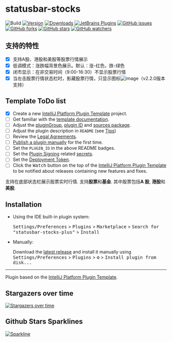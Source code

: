 # statusbar-stocks

![Build](https://github.com/hms58/statusbar-stocks-plus/workflows/Build/badge.svg)
[![Version](https://img.shields.io/jetbrains/plugin/v/27234-statusbar-stocks-plus.svg)](https://plugins.jetbrains.com/plugin/27234-statusbar-stocks-plus)
[![Downloads](https://img.shields.io/jetbrains/plugin/d/27234-statusbar-stocks-plus.svg)](https://plugins.jetbrains.com/plugin/27234-statusbar-stocks-plus)
[![JetBrains Plugins](https://img.shields.io/jetbrains/plugin/r/rating/27234-statusbar-stocks-plus)](https://plugins.jetbrains.com/plugin/27234-statusbar-stocks-plus.svg)
[![GitHub issues](https://img.shields.io/github/issues/hms58/statusbar-stocks-plus.svg)](https://github.com/hms58/statusbar-stocks-plus/issues/)
[![GitHub forks](https://img.shields.io/github/forks/hms58/statusbar-stocks-plus.svg?style=social&label=Fork&maxAge=2592000)](https://github.com/hms58/statusbar-stocks-plus/network/)
[![GitHub stars](https://img.shields.io/github/stars/hms58/statusbar-stocks-plus.svg?style=social&label=Star&maxAge=2592000)](https://github.com/hms58/statusbar-stocks-plus/stargazers/)
[![GitHub watchers](https://img.shields.io/github/watchers/hms58/statusbar-stocks-plus.svg?style=social&label=Watch&maxAge=2592000)](https://github.com/hms58/statusbar-stocks-plus/watchers/)

## 支持的特性
- [x] 支持A股、港股和美股等股票行情展示
- [x] 低调模式：涨跌幅背景色展示。默认：涨-红色，跌-绿色
- [x] 闭市显示：在非交易时间（9:00-16:30）不显示股票行情
- [x] 当左击股票行情状态栏时，影藏股票行情，只显示图标![image](https://github.com/user-attachments/assets/6103a519-24f6-4097-a997-8dda1a891fd2)（v2.2.0版本支持）

## Template ToDo list
- [x] Create a new [IntelliJ Platform Plugin Template][template] project.
- [ ] Get familiar with the [template documentation][template].
- [ ] Adjust the [pluginGroup](./gradle.properties), [plugin ID](./src/main/resources/META-INF/plugin.xml) and [sources package](./src/main/kotlin).
- [ ] Adjust the plugin description in `README` (see [Tips][docs:plugin-description])
- [ ] Review the [Legal Agreements](https://plugins.jetbrains.com/docs/marketplace/legal-agreements.html?from=IJPluginTemplate).
- [ ] [Publish a plugin manually](https://plugins.jetbrains.com/docs/intellij/publishing-plugin.html?from=IJPluginTemplate) for the first time.
- [ ] Set the `PLUGIN_ID` in the above README badges.
- [ ] Set the [Plugin Signing](https://plugins.jetbrains.com/docs/intellij/plugin-signing.html?from=IJPluginTemplate) related [secrets](https://github.com/JetBrains/intellij-platform-plugin-template#environment-variables).
- [ ] Set the [Deployment Token](https://plugins.jetbrains.com/docs/marketplace/plugin-upload.html?from=IJPluginTemplate).
- [ ] Click the <kbd>Watch</kbd> button on the top of the [IntelliJ Platform Plugin Template][template] to be notified about releases containing new features and fixes.

<!-- Plugin description -->
支持在底部状态栏展示股票实时行情. 支持<b>股票</b>和<b>基金</b>. 其中股票包括<b>A 股</b>, <b>港股</b>和<b>美股</b>.
<!-- Plugin description end -->

## Installation

- Using the IDE built-in plugin system:
  
  <kbd>Settings/Preferences</kbd> > <kbd>Plugins</kbd> > <kbd>Marketplace</kbd> > <kbd>Search for "statusbar-stocks-plus"</kbd> >
  <kbd>Install</kbd>
  
- Manually:

  Download the [latest release](https://github.com/hms58/statusbar-stocks-plus/releases/latest) and install it manually using
  <kbd>Settings/Preferences</kbd> > <kbd>Plugins</kbd> > <kbd>⚙️</kbd> > <kbd>Install plugin from disk...</kbd>


---
Plugin based on the [IntelliJ Platform Plugin Template][template].

[template]: https://github.com/JetBrains/intellij-platform-plugin-template
[docs:plugin-description]: https://plugins.jetbrains.com/docs/intellij/plugin-user-experience.html#plugin-description-and-presentation

## Stargazers over time
[![Stargazers over time](https://starchart.cc/hms58/statusbar-stocks-plus.svg)](https://starchart.cc/hms58/statusbar-stocks-plus)

## Github Stars Sparklines
[![Sparkline](https://stars.medv.io/hms58/statusbar-stocks-plus.svg)](https://stars.medv.io/hms58/statusbar-stocks-plus)
